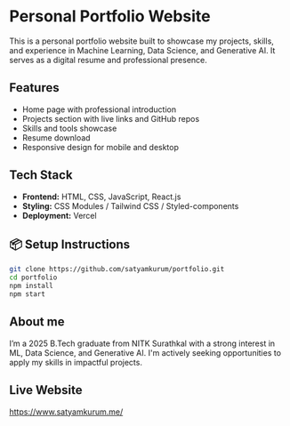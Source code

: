 #  Personal Portfolio Website

This is a personal portfolio website built to showcase my projects, skills, and experience in Machine Learning, Data Science, and Generative AI. It serves as a digital resume and professional presence.

##  Features

- Home page with professional introduction
- Projects section with live links and GitHub repos
- Skills and tools showcase
- Resume download
- Responsive design for mobile and desktop

##  Tech Stack

- **Frontend:** HTML, CSS, JavaScript, React.js
- **Styling:** CSS Modules / Tailwind CSS / Styled-components 
- **Deployment:** Vercel


## 📦 Setup Instructions
   ```bash
   git clone https://github.com/satyamkurum/portfolio.git
   cd portfolio
   npm install
   npm start
   ```
 ## About me
 
I’m a 2025 B.Tech graduate from NITK Surathkal with a strong interest in ML, Data Science, and Generative AI. I'm actively seeking opportunities to apply my skills in impactful projects.

## Live Website
 https://www.satyamkurum.me/
 

